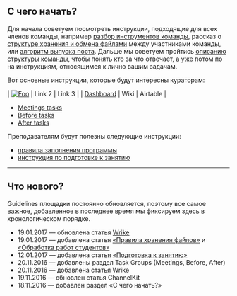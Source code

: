 ## С чего начать?

Для начала советуем посмотреть инструкции, подходящие для всех членов команды, например [разбор инструментов команды](ins_01_team_instruments/), рассказ о [структуре хранения и обмена файлами](ins_13_storage_tasks/) между участниками команды, или [алгоритм выпуска поста](ins_05_posts/). Дальше мы советуем пройтись [описанию структуры команды](ссылка), чтобы понять кто за что отвечает, а уже потом по на инструкциям, относящимся к лично вашим задачам.

Вот основные инструкции, которые будут интересны кураторам:

| [![Foo](https://s3.eu-central-1.amazonaws.com/softculture/exports/dashboard-01.svg)](http://softculture.cc/dashboard) | Link 2 | Link 3   |
| [Dashboard](http://softculture.cc/dashboard) | Wiki   | Airtable |


* [Meetings tasks](ins_07_meetings/)
* [Before tasks](ins_08_before/)
* [After tasks](ins_09_after/)

Преподавателям будут полезны следующие инструкции:

* [правила заполнения программы](ссылка)
* [инструкция по подготовке к занятию](ссылка)

***

## Что нового?

Guidelines площадки постоянно обновляется, поэтому все самое важное, добавленное в последнее время мы фиксируем здесь в хронологическом порядке.

* 19.01.2017 — обновлена статья [Wrike](ins_10_wrike/)
* 19.01.2017 — добавлена статья [«Правила хранения файлов»](ins_13_storage_tasks/) и [«Обработка работ студентов»](ins_15_students_works/)
* 12.01.2017 — добавлена статья [«Подготовка к занятию»](ins_12_office_manager/)
* 20.11.2016 — добавлены раздел Task Groups (Meetings, Before, After)
* 20.11.2016 — добавлена статья Wrike
* 19.11.2016 — обновлен статья ChannelKit
* 18.11.2016 — добавлен раздел «С чего начать?»
